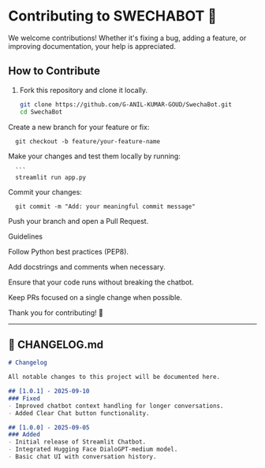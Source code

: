 # Contributing to SWECHABOT 🤖

We welcome contributions! Whether it's fixing a bug, adding a feature, or improving documentation, your help is appreciated.

## How to Contribute
1. Fork this repository and clone it locally.
   ```bash
   git clone https://github.com/G-ANIL-KUMAR-GOUD/SwechaBot.git
   cd SwechaBot
Create a new branch for your feature or fix:
   
      git checkout -b feature/your-feature-name


Make your changes and test them locally by running:

      ```
      streamlit run app.py
Commit your changes:

      git commit -m "Add: your meaningful commit message"


Push your branch and open a Pull Request.

Guidelines

Follow Python best practices (PEP8).

Add docstrings and comments when necessary.

Ensure that your code runs without breaking the chatbot.

Keep PRs focused on a single change when possible.

Thank you for contributing! 🎉


---

## 📝 **CHANGELOG.md**
```markdown
# Changelog

All notable changes to this project will be documented here.

## [1.0.1] - 2025-09-10
### Fixed
- Improved chatbot context handling for longer conversations.
- Added Clear Chat button functionality.

## [1.0.0] - 2025-09-05
### Added
- Initial release of Streamlit Chatbot.
- Integrated Hugging Face DialoGPT-medium model.
- Basic chat UI with conversation history.
